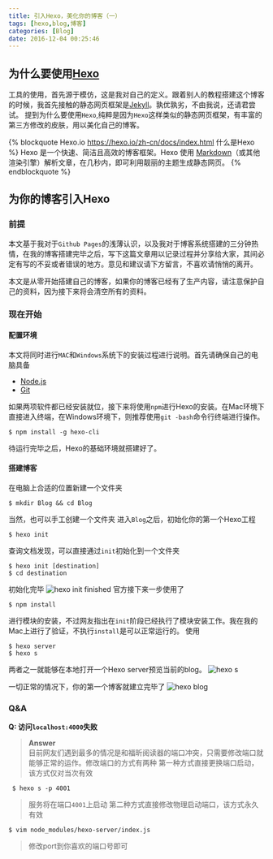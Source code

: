```yaml
---
title: 引入Hexo，美化你的博客（一）
tags: [hexo,blog,博客]
categories: [Blog]
date: 2016-12-04 00:25:46
---
```




为什么要使用[Hexo](https://hexo.io)
---
工具的使用，首先源于模仿，这是我对自己的定义。跟着别人的教程搭建这个博客的时候，我首先接触的静态网页框架是[Jekyll](https://github.com/jekyll/jekyll)。孰优孰劣，不由我说，还请君尝试。
提到为什么要使用`Hexo`,纯粹是因为`Hexo`这样类似的静态网页框架，有丰富的第三方修改的皮肤，用以美化自己的博客。

{% blockquote Hexo.io https://hexo.io/zh-cn/docs/index.html 什么是Hexo %}
Hexo 是一个快速、简洁且高效的博客框架。Hexo 使用 [Markdown](http://daringfireball.net/projects/markdown/)（或其他渲染引擎）解析文章，在几秒内，即可利用靓丽的主题生成静态网页。
{% endblockquote %}

为你的博客引入Hexo
---

### 前提
本文基于我对于`Github Pages`的浅薄认识，以及我对于博客系统搭建的三分钟热情，在我的博客搭建完毕之后，写下这篇文章用以记录过程并分享给大家，其间必定有写的不妥或者错误的地方。意见和建议请下方留言，不喜欢请悄悄的离开。

<!-- more -->

本文是从零开始搭建自己的博客，如果你的博客已经有了生产内容，请注意保护自己的资料，因为接下来将会清空所有的资料。

### 现在开始

#### 配置环境
本文将同时进行`MAC`和`Windows`系统下的安装过程进行说明。首先请确保自己的电脑具备

* [Node.js](https://nodejs.org)
* [Git](https://git-scm.com/)

如果两项软件都已经安装就位，接下来将使用`npm`进行Hexo的安装。在Mac环境下直接进入终端，在Windows环境下，则推荐使用`git -bash`命令行终端进行操作。
```
$ npm install -g hexo-cli
```
待运行完毕之后，Hexo的基础环境就搭建好了。
#### 搭建博客
在电脑上合适的位置新建一个文件夹
```
$ mkdir Blog && cd Blog
```
当然，也可以手工创建一个文件夹
进入`Blog`之后，初始化你的第一个Hexo工程
```
$ hexo init
```
查询文档发现，可以直接通过`init`初始化到一个文件夹
```
$ hexo init [destination]
$ cd destination
```
初始化完毕
![hexo init finished](/images/hexo_init/hexo_init.png)
官方接下来一步使用了
```
$ npm install
```
进行模块的安装，不过网友指出在`init`阶段已经执行了模块安装工作。我在我的Mac上进行了验证，不执行`install`是可以正常运行的。
使用
```
$ hexo server
$ hexo s
```
两者之一就能够在本地打开一个Hexo server预览当前的blog。
![hexo s](/images/hexo_init/hexo_s.png)

一切正常的情况下，你的第一个博客就建立完毕了
![hexo blog](/images/hexo_init/first_blog.png)

### Q&A

**Q: 访问`localhost:4000`失败**
> **Answer**<br>目前网友们遇到最多的情况是和福昕阅读器的端口冲突，只需要修改端口就能够正常的运作。修改端口的方式有两种
> 第一种方式直接更换端口启动，该方式仅对当次有效
```
 $ hexo s -p 4001
```
>服务将在端口`4001`上启动
第二种方式直接修改物理启动端口，该方式永久有效
```
$ vim node_modules/hexo-server/index.js
```
>修改port到你喜欢的端口号即可
